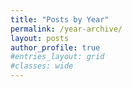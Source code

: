 ```yaml
---
title: "Posts by Year"
permalink: /year-archive/
layout: posts
author_profile: true
#entries_layout: grid
#classes: wide
---
```


